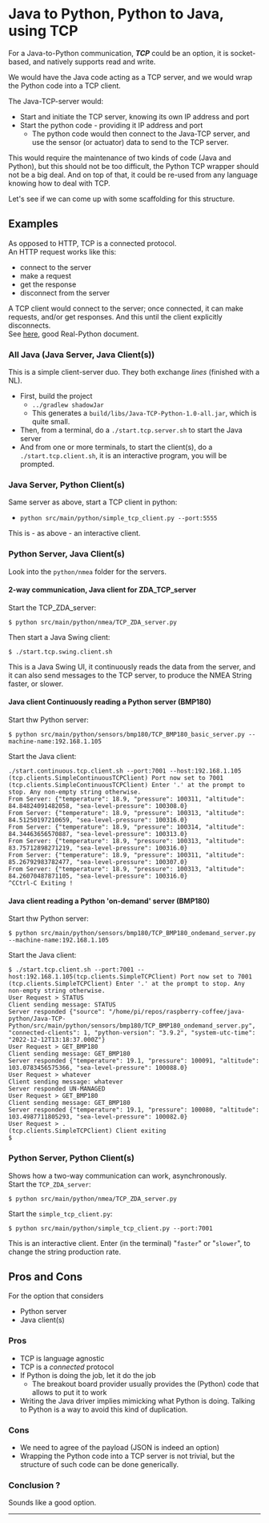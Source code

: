 # Java to Python, Python to Java, using TCP

For a Java-to-Python communication, _**TCP**_ could be an option, it is socket-based, and natively supports read and write.

We would have the Java code acting as a TCP server, and we would wrap the Python code into
a TCP client.

The Java-TCP-server would:
- Start and initiate the TCP server, knowing its own IP address and port
- Start the python code - providing it IP address and port
  - The python code would then connect to the Java-TCP server, and use the sensor (or actuator) data to send to the TCP server.

This would require the maintenance of two kinds of code (Java and Python), but this should not be too difficult,
the Python TCP wrapper should not be a big deal. And on top of that, it could be re-used from any language knowing how to deal with TCP.

Let's see if we can come up with some scaffolding for this structure.

## Examples
As opposed to HTTP, TCP is a connected protocol.  
An HTTP request works like this: 
- connect to the server
- make a request
- get the response
- disconnect from the server

A TCP client would connect to the server; once connected, it can make requests, and/or get responses.
And this until the client explicitly disconnects.  
See [here](https://realpython.com/python-sockets/#tcp-sockets), good Real-Python document.

### All Java (Java Server, Java Client(s))
This is a simple client-server duo. They both exchange _lines_ (finished with a NL).

- First, build the project
  - `../gradlew shadowJar`
  - This generates a `build/libs/Java-TCP-Python-1.0-all.jar`, which is quite small.
- Then, from a terminal, do a `./start.tcp.server.sh` to start the Java server
- And from one or more terminals, to start the client(s), do a `./start.tcp.client.sh`, it is an interactive program, you will be prompted.


### Java Server, Python Client(s)
Same server as above, start a TCP client in python:
- `python src/main/python/simple_tcp_client.py --port:5555`  

This is - as above - an interactive client. 

### Python Server, Java Client(s)
Look into the `python/nmea` folder for the servers. 

#### 2-way communication, Java client for ZDA_TCP_server
Start the TCP_ZDA_server:
```
$ python src/main/python/nmea/TCP_ZDA_server.py 
```
Then start a Java Swing client:
```
$ ./start.tcp.swing.client.sh
```
This is a Java Swing UI, it continuously reads the data from the server, and
it can also send messages to the TCP server, to produce the NMEA String faster, or slower.

#### Java client Continuously reading a Python server (BMP180)
Start thw Python server:
```
$ python src/main/python/sensors/bmp180/TCP_BMP180_basic_server.py --machine-name:192.168.1.105
```
Start the Java client:
```
./start.continuous.tcp.client.sh --port:7001 --host:192.168.1.105
(tcp.clients.SimpleContinuousTCPClient) Port now set to 7001
(tcp.clients.SimpleContinuousTCPClient) Enter '.' at the prompt to stop. Any non-empty string otherwise.
From Server: {"temperature": 18.9, "pressure": 100311, "altitude": 84.84824091482058, "sea-level-pressure": 100308.0}
From Server: {"temperature": 18.9, "pressure": 100313, "altitude": 84.51250197210659, "sea-level-pressure": 100316.0}
From Server: {"temperature": 18.9, "pressure": 100314, "altitude": 84.34463656570887, "sea-level-pressure": 100313.0}
From Server: {"temperature": 18.9, "pressure": 100313, "altitude": 83.75712898271219, "sea-level-pressure": 100316.0}
From Server: {"temperature": 18.9, "pressure": 100311, "altitude": 85.26792983782477, "sea-level-pressure": 100307.0}
From Server: {"temperature": 18.9, "pressure": 100313, "altitude": 84.26070487871105, "sea-level-pressure": 100316.0}
^CCtrl-C Exiting !
```

#### Java client reading a Python 'on-demand' server (BMP180)
Start thw Python server:
```
$ python src/main/python/sensors/bmp180/TCP_BMP180_ondemand_server.py --machine-name:192.168.1.105
```
Start the Java client:
```
$ ./start.tcp.client.sh --port:7001 --host:192.168.1.105(tcp.clients.SimpleTCPClient) Port now set to 7001
(tcp.clients.SimpleTCPClient) Enter '.' at the prompt to stop. Any non-empty string otherwise.
User Request > STATUS
Client sending message: STATUS
Server responded {"source": "/home/pi/repos/raspberry-coffee/java-python/Java-TCP-Python/src/main/python/sensors/bmp180/TCP_BMP180_ondemand_server.py", "connected-clients": 1, "python-version": "3.9.2", "system-utc-time": "2022-12-12T13:18:37.000Z"}
User Request > GET_BMP180
Client sending message: GET_BMP180
Server responded {"temperature": 19.1, "pressure": 100091, "altitude": 103.0783456575366, "sea-level-pressure": 100088.0}
User Request > whatever
Client sending message: whatever
Server responded UN-MANAGED
User Request > GET_BMP180
Client sending message: GET_BMP180
Server responded {"temperature": 19.1, "pressure": 100080, "altitude": 103.4987711805293, "sea-level-pressure": 100082.0}
User Request > .
(tcp.clients.SimpleTCPClient) Client exiting
$
```

### Python Server, Python Client(s)
Shows how a two-way communication can work, asynchronously.  
Start the `TCP_ZDA_server`:
```
$ python src/main/python/nmea/TCP_ZDA_server.py 
```
Start the `simple_tcp_client.py`:
```
$ python src/main/python/simple_tcp_client.py --port:7001
```
This is an interactive client. Enter (in the terminal) "`faster`" or "`slower`", to change the string production rate.

## Pros and Cons
For the option that considers 
- Python server
- Java client(s)

### Pros
- TCP is language agnostic
- TCP is a _connected_ protocol
- If Python is doing the job, let it do the job
  - The breakout board provider usually provides the (Python) code that allows to put it to work
- Writing the Java driver implies mimicking what Python is doing. Talking to Python is a way to avoid this kind of duplication.

### Cons
- We need to agree of the payload (JSON is indeed an option)
- Wrapping the Python code into a TCP server is not trivial, but the structure of such code can be done generically.

### Conclusion ?
Sounds like a good option.

---
